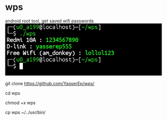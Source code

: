 # wps
android root tool, get saved wifi passwords 
![alt text](https://github.com/YasserEp/wps/blob/main/IMG_20231225_110640.jpg)
 
git clone https://github.com/YasserEp/wps/

cd wps

chmod +x wps

cp wps ~/../usr/bin/
